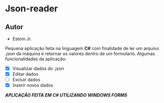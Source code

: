 # Json-reader

## Autor
- Estom Jr.

Pequena aplicação feita na linguagem **C#** com finalidade de ler um arquivo _.json_ da máquina e retornar os valores dentro de um formulario.
Algumas funcionalidades da aplicação:
- [x] Visualizar dados do .json
- [x] Editar dados
- [ ] Excluir dados
- [x] Inserir novos dados

**_APLICAÇÃO FEITA EM C# UTILIZANDO WINDOWS FORMS_**
